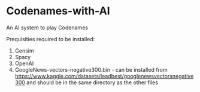 # Codenames-with-AI
An AI system to play Codenames

Prequisities required to be installed:
1) Gensim
2) Spacy
3) OpenAI
4) GoogleNews-vectors-negative300.bin - can be installed from https://www.kaggle.com/datasets/leadbest/googlenewsvectorsnegative300 and should be in the same directory as the other files
